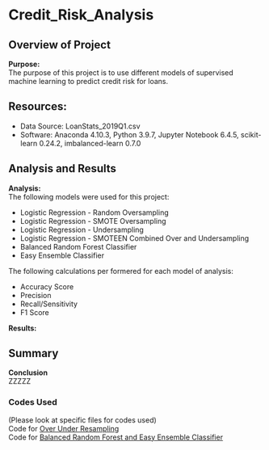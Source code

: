 # Credit_Risk_Analysis

## Overview of Project  

**Purpose:**  
The purpose of this project is to use different models of supervised machine learning to predict credit risk for loans.  

## Resources:  
- Data Source: LoanStats_2019Q1.csv  
- Software: Anaconda 4.10.3, Python 3.9.7, Jupyter Notebook 6.4.5, scikit-learn 0.24.2, imbalanced-learn 0.7.0  

## Analysis and Results  

**Analysis:**  
The following models were used for this project:  
- Logistic Regression - Random Oversampling  
- Logistic Regression - SMOTE Oversampling  
- Logistic Regression - Undersampling  
- Logistic Regression - SMOTEEN Combined Over and Undersampling  
- Balanced Random Forest Classifier  
- Easy Ensemble Classifier  

The following calculations per formered for each model of analysis:  
- Accuracy Score  
- Precision  
- Recall/Sensitivity  
- F1 Score  

**Results:**  


## Summary  

**Conclusion**  
ZZZZZ  

### Codes Used  
(Please look at specific files for codes used)  
Code for [Over Under Resampling](https://github.com/tonywang3571/Credit_Risk_Analysis/blob/master/credit_risk_resampling.ipynb)   
Code for [Balanced Random Forest and Easy Ensemble Classifier](https://github.com/tonywang3571/Credit_Risk_Analysis/blob/master/credit_risk_ensemble.ipynb)  
